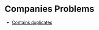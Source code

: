 # Companies Problems

  
- [Contains duplicates](https://github.com/ashishdotme/code.ashish.me/blob/master/companies/microsoft/001-contains-duplicates.js)
